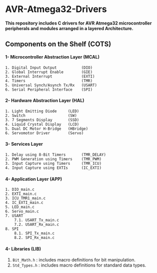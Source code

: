 # AVR-Atmega32-Drivers
**This repository includes C drivers for AVR Atmega32 microcontroller peripherals and modules arranged in a layered Architecture.**


## Components on the Shelf (COTS)

#### 1- Microcontroller Abstraction Layer (MCAL)
```
1. Digital Input Output           (DIO)
2. Global Interrupt Enable        (GIE)
3. External Interrupt             (EXTI)
4. Timers                         (TMR)
5. Universal Synch/Asynch Tx/Rx   (USART)
6. Serial Peripheral Interface    (SPI)
```

#### 2- Hardware Abstraction Layer (HAL)
```
1. Light Emitting Diode     (LED)
2. Switch                   (SW)
3. 7 Segments Display       (SSD)
4. Liquid Crystal Display   (LCD)
5. Dual DC Motor H-Bridge   (HBridge)
6. Servomotor Driver        (Servo)
```
#### 3- Services Layer     
```
1. Delay using 8-Bit Timers       (TMR_DELAY)
2. PWM Generation using Timers    (TMR_PWM)
3. Input Capture using Timers     (TMR_ICU)
4. Input Capture using EXTIs      (IC_EXTI)
```
#### 4- Application Layer  (APP)
```
1. DIO_main.c
2. EXTI_main.c
3. ICU_TMR1_main.c
4. IC_EXTI_main.c
5. LED_main.c
6. Servo_main.c
7. USART
    7.1. USART_Tx_main.c
    7.2. USART_Rx_main.c
8. SPI
    8.1. SPI_Tx_main.c
    8.2. SPI_Rx_main.c
```

#### 4- Libraries  (LIB)
1. `Bit_Math.h`   : includes macro definitions for bit manipulation.
2. `Std_Types.h`  : includes macro definitions for standard data types.
